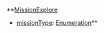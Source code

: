 **[MissionExplore](MissionExplore.md)
  * [missionType](missionType.md): [Enumeration](Enumeration.md)**
